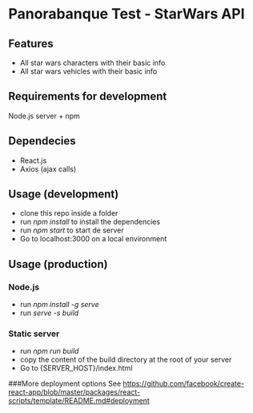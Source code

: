 # Panorabanque Test - StarWars API
## Features
- All star wars characters with their basic info
- All star wars vehicles with their basic info

## Requirements for development
Node.js server + npm

## Dependecies
- React.js 
- Axios (ajax calls)

## Usage (development)
- clone this repo inside a folder
- run *npm install* to install the dependencies
- run *npm start* to start de server
- Go to localhost:3000 on a local environment


## Usage (production)
### Node.js
- run *npm install -g serve*
- run *serve -s build*

### Static server
- run *npm run build*
- copy the content of the build directory at the root of your server
- Go to {SERVER_HOST}/index.html

###More deployment options
See https://github.com/facebook/create-react-app/blob/master/packages/react-scripts/template/README.md#deployment